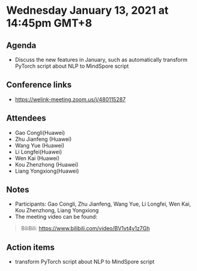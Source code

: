 # Wednesday January 13, 2021 at 14:45pm GMT+8

## Agenda

* Discuss the new features in January, such as automatically transform PyTorch script about NLP to MindSpore script

## Conference links

* <https://welink-meeting.zoom.us/j/480115287>

## Attendees

* Gao Congli(Huawei)
* Zhu Jianfeng (Huawei)
* Wang Yue (Huawei)
* Li Longfei(Huawei)
* Wen Kai (Huawei)
* Kou Zhenzhong (Huawei)
* Liang Yongxiong(Huawei)

## Notes

* Participants: Gao Congli, Zhu Jianfeng, Wang Yue, Li Longfei, Wen Kai, Kou Zhenzhong, Liang Yongxiong
* The meeting video can be found:

> BiliBili: <https://www.bilibili.com/video/BV1vt4y1z7Gh>

## Action items

* transform PyTorch script about NLP to MindSpore script
